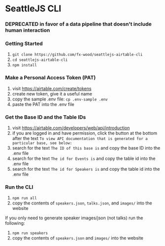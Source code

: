 # SeattleJS CLI

### DEPRECATED in favor of a data pipeline that doesn't include human interaction

### Getting Started

1. `git clone https://github.com/fx-wood/seattlejs-airtable-cli`
2. `cd seattlejs-airtable-cli`
3. `npm install`

### Make a Personal Access Token (PAT)

1. visit https://airtable.com/create/tokens
2. create new token, give it a useful name
3. copy the sample .env file: `cp .env-sample .env`
4. paste the PAT into the .env file

### Get the Base ID and the Table IDs

1. visit https://airtable.com/developers/web/api/introduction
2. if you are logged in and have permission, click the button at the bottom after the text
   `To view API documentation that is generated for a particular base, see below:`
3. search for the text `The ID of this base is` and copy the base ID into the .env file
4. search for the text `The id for Events is` and copy the table id into the .env file
5. search for the text `The id for Speakers is` and copy the table id into the .env file

### Run the CLI
1. `npm run all`
2. copy the contents of `speakers.json`, `talks.json`, and `images/` into the website

If you only need to generate speaker images/json (not talks) run the following:

1. `npm run speakers`
2. copy the contents of `speakers.json` and `images/` into the website
